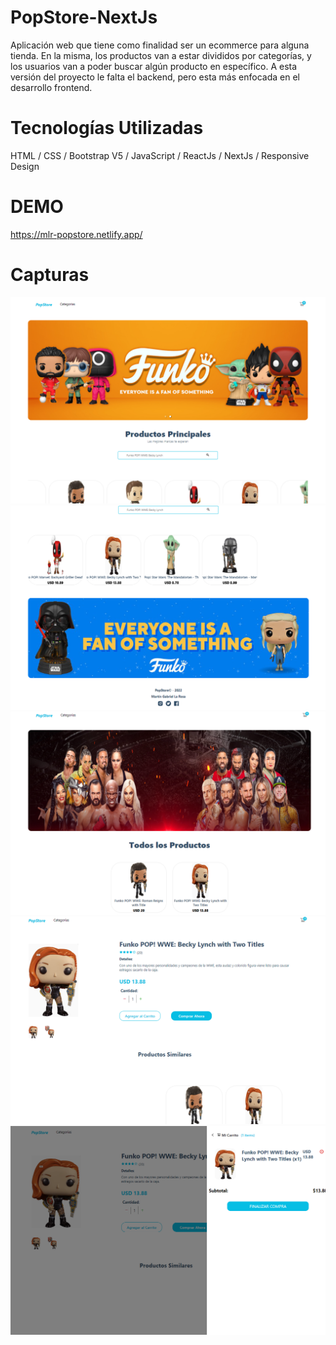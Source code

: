 # PopStore-NextJs
Aplicación web que tiene como finalidad ser un ecommerce para alguna tienda. En la misma, los productos van a estar divididos por categorías, y los usuarios van a poder buscar algún producto en específico. A esta versión del proyecto le falta el backend, pero esta más enfocada en el desarrollo frontend.

# Tecnologías Utilizadas
HTML / CSS / Bootstrap V5 / JavaScript / ReactJs / NextJs / Responsive Design

# DEMO
https://mlr-popstore.netlify.app/

# Capturas
![alt text](https://github.com/MartinLaRosa27/PopStore-NextJs/blob/main/resources/captura01.png?raw=true)
![alt text](https://github.com/MartinLaRosa27/PopStore-NextJs/blob/main/resources/captura02.png?raw=true)
![alt text](https://github.com/MartinLaRosa27/PopStore-NextJs/blob/main/resources/captura03.png?raw=true)
![alt text](https://github.com/MartinLaRosa27/PopStore-NextJs/blob/main/resources/captura04.png?raw=true)
![alt text](https://github.com/MartinLaRosa27/PopStore-NextJs/blob/main/resources/captura05.png?raw=true)
